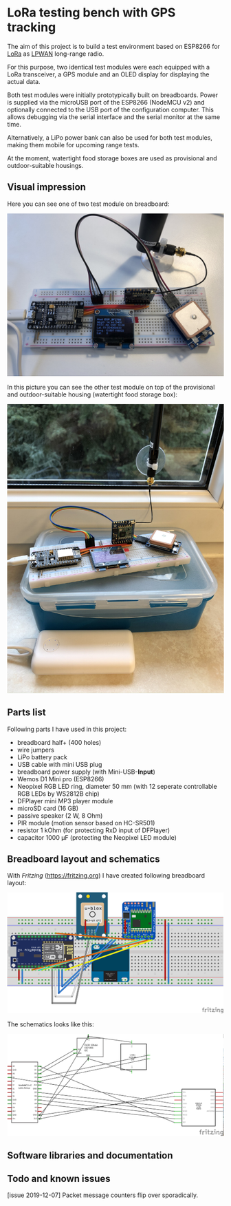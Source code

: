 # LoRa testing bench with GPS tracking

<!-- Ziel dieses Projektes ist es, eine Testumgebung auf Basis von ESP8266 für LoRa als LPWAN-Langstreckenfunk aufzubauen. -->
The aim of this project is to build a test environment based on ESP8266 for [LoRa](https://en.wikipedia.org/wiki/LoRa) as [LPWAN](https://en.wikipedia.org/wiki/LPWAN) long-range radio.

<!-- Dazu wurden zwei identische Testmodule mit jeweils einem LoRa-Transceiver, einem GPS-Modul sowie einem OLED-Display zur Aktualdatenanzeige ausgestattet. -->
For this purpose, two identical test modules were each equipped with a LoRa transceiver, a GPS module and an OLED display for displaying the actual data.

<!-- Beide Testmodule wurden zunächst auf Breadboards prototypisch aufgebaut. Die Spannungsversorgung erfolgt über den microUSB-Port des ESP8266 (NodeMCU v2) und wahlweise angeschlossen an den USB-Port des Projektierungsrechners. Damit kann gleichzeitig ein Debugging über die serielle Schnittstelle und den Serial Monitor erfolgen. -->
Both test modules were initially prototypically built on breadboards. Power is supplied via the microUSB port of the ESP8266 (NodeMCU v2) and optionally connected to the USB port of the configuration computer. This allows debugging via the serial interface and the serial monitor at the same time.

<!-- Alternativ kann auch für beide Testmodule eine LiPo-Powerbank verwendet werden, wodurch sie für anstehende Reichweitentests mobil einsetzbar ist. -->
Alternatively, a LiPo power bank can also be used for both test modules, making them mobile for upcoming range tests.

<!-- Als provisorische und outdoor-taugliche Gehäuse dienen im Moment wasserdichte Frischhaltedosen. -->
At the moment, watertight food storage boxes are used as provisional and outdoor-suitable housings.

## Visual impression

Here you can see one of two test module on breadboard:

![Breadboard Layout](./doc/images/Testboard.jpeg)

In this picture you can see the other test module on top of the provisional and outdoor-suitable housing (watertight food storage box):

![Breadboard Layout](./doc/images/Testboard_case.jpeg)

## Parts list

Following parts I have used in this project:

- breadboard half+ (400 holes)
- wire jumpers
- LiPo battery pack
- USB cable with mini USB plug
- breadboard power supply (with Mini-USB-**Input**)
- Wemos D1 Mini pro (ESP8266)
- Neopixel RGB LED ring, diameter 50 mm (with 12 seperate controllable RGB LEDs by WS2812B chip)
- DFPlayer mini MP3 player module
- microSD card (16 GB)
- passive speaker (2 W, 8 Ohm)
- PIR module (motion sensor based on HC-SR501)
- resistor 1 kOhm (for protecting RxD input of DFPlayer)
- capacitor 1000 µF (protecting the Neopixel LED module)

## Breadboard layout and schematics

With *Fritzing* (https://fritzing.org) I have created following breadboard layout:

![Breadboard Layout](./fritzing/NodeMcu_LoRa_GPS_OLED_Breadboard.png)

The schematics looks like this:

![Schematics](./fritzing/NodeMcu_LoRa_GPS_OLED_Schematics.png)

## Software libraries and documentation


## Todo and known issues

[issue 2019-12-07] Packet message counters flip over sporadically.








<!--  -->
